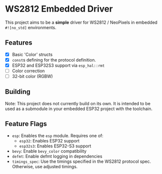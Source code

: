 # WS2812 Embedded Driver

This project aims to be a **simple** driver for WS2812 / NeoPixels in embedded `#![no_std]` environments.

## Features

- [x] Basic 'Color' structs
- [x] `const`s defining for the protocol definition.
- [x] ESP32 and ESP32S3 support via `esp_hal::rmt`
- [ ] Color correction
- [ ] 32-bit color (RGBW)

## Building
Note: This project does not currently build on its own. It is intended to be used as a submodule in your embedded ESP32 project with the toolchain.

## Feature Flags
- `esp`: Enables the `esp` module. Requires one of:
    - `esp32`: Enables ESP32 support
    - `esp32s3`: Enables ESP32-S3 support
- `bevy`: Enable `bevy_color` compatibility
- `defmt`: Enable defmt logging in dependencies
- `timings_spec`: Use the timings specified in the WS2812 protocol spec. Otherwise, use adjusted timings.